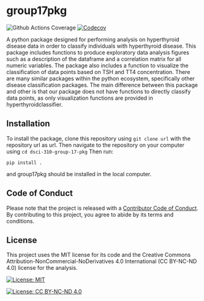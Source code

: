 # group17pkg

<!-- badges: start -->
![Github Actions Coverage](https://github.com/DSCI-310/dsci-310-group-17-pkg/actions/workflows/main.yml/badge.svg)
[![Codecov](https://codecov.io/gh/DSCI-310/dsci-310-group-17-pkg/branch/main/graph/badge.svg)](https://app.codecov.io/gh/DSCI-310/dsci-310-group-17-pkg?branch=main)
<!-- badges: end -->


A python package designed for performing analysis on hyperthyroid disease data in order to classify individuals with hyperthyroid disease. This package includes functions to produce exploratory data analysis figures such as a description of the dataframe and a correlation matrix for all numeric variables. The package also includes a function to visualize the classification of data points based on TSH and TT4 concentration. There are many similar packages within the python ecosystem, specifically other disease classification packages. The main difference between this package and other is that our package does not have functions to directly classify data points, as only visualization functions are provided in hyperthyroidclassifier. 

## Installation
To install the package, clone this repository using `git clone url` with the repository url as url. 
Then navigate to the repository on your computer using `cd dsci-310-group-17-pkg`
Then run: 
```
pip install .
```
and group17pkg should be installed in the local computer. 

## Code of Conduct
Please note that the project is released with a [Contributor Code of Conduct](https://github.com/DSCI-310/dsci-310-group-17-pkg/blob/main/CODE_OF_CONDUCT.md). By contributing to this project, you agree to abide by its terms and conditions.


## License
This project uses the MIT license for its code and the Creative Commons Attribution-NonCommercial-NoDerivatives 4.0 International (CC BY-NC-ND 4.0) license for the analysis.

[![License: MIT](https://img.shields.io/badge/License-MIT-yellow.svg)](https://opensource.org/licenses/MIT)

[![License: CC BY-NC-ND 4.0](https://img.shields.io/badge/License-CC_BY--NC--ND_4.0-lightgrey.svg)](https://creativecommons.org/licenses/by-nc-nd/4.0/)
